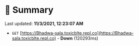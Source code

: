 # 📖 Summary
Last updated: **11/3/2021, 12:23:07 AM**

- `GET` [https://Bhadwa-sala.toxicblte.repl.co](https://Bhadwa-sala.toxicblte.repl.co) - **Down** (120293ms)
